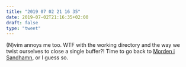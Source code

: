 ```yaml
---
title: "2019 07 02 21 16 35"
date: 2019-07-02T21:16:35+02:00
draft: false
type: "tweet"
---
```

(N)vim annoys me too. WTF with the working directory and the way we twist ourselves to close a single buffer?! Time to go back to [Morden i Sandhamn](https://www.imdb.com/title/tt1846197/reference), or I guess so.
